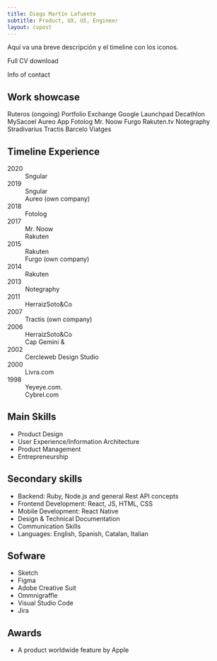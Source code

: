 ```yaml
---
title: Diego Martín Lafuente
subtitle: Product, UX, UI, Engineer
layout: cvpost
---
```


Aquí va una breve descripción y el timeline con los iconos.

Full CV download

Info of contact

## Work showcase

Ruteros (ongoing)
Portfolio Exchange
Google Launchpad
Decathlon
MySacoel
Aureo App
Fotolog
Mr. Noow
Furgo
Rakuten.tv
Notegraphy
Stradivarius
Tractis
Barcelo Viatges

## Timeline Experience

<dl>
<dt>2020</dt>
<dd>Sngular</dd>
<dt>2019</dt>
<dd>Sngular</dd>
<dd>Aureo (own company)</dd>
<dt>2018</dt>
<dd>Fotolog</dd>
<dt>2017</dt>
<dd>Mr. Noow</dd>
<dd>Rakuten</dd>
<dt>2015</dt>
<dd>Rakuten</dd>
<dd>Furgo (own company)</dd>
<dt>2014</dt>
<dd>Rakuten</dd>
<dt>2013</dt>
<dd>Notegraphy</dd>
<dt>2011</dt>
<dd>HerraizSoto&Co</dd>
<dt>2007</dt>
<dd>Tractis (own company)</dd>
<dt>2006</dt>
<dd>HerraizSoto&Co</dd>
<dd>Cap Gemini &</dd>
<dt>2002</dt>
<dd>Cercleweb Design Studio</dd>
<dt>2000</dt>
<dd>Livra.com</dd>
<dt>1998</dt>
<dd>Yeyeye.com.</dd>
<dd>Cybrel.com</dd>
</dl>

## Main Skills

- Product Design
- User Experience/Information Architecture
- Product Management
- Entrepreneurship

## Secondary skills

- Backend: Ruby, Node.js and general Rest API concepts
- Frontend Development: React, JS, HTML, CSS
- Mobile Development: React Native
- Design & Technical Documentation
- Communication Skills
- Languages: English, Spanish, Catalan, Italian

## Sofware

- Sketch
- Figma
- Adobe Creative Suit
- Ommnigraffle
- Visual Studio Code
- Jira

## Awards

- A product worldwide feature by Apple
